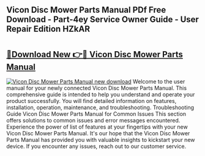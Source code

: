 ## Vicon Disc Mower Parts Manual PDf Free Download - Part-4ey Service Owner Guide - User Repair Edition HZkAR

# <h2><a href="http://bc67416.oget.top/?id=Vicon+Disc+Mower+Parts+Manual">🔗Download New 👉🔴 Vicon Disc Mower Parts Manual</a></h2>

[![Vicon Disc Mower Parts Manual new download](https://i.imgur.com/5g1atiW.png)](http://bc67416.oget.top/?id=Vicon+Disc+Mower+Parts+Manual)
Welcome to the user manual for your newly connected Vicon Disc Mower Parts Manual. This comprehensive guide is intended to help you understand and operate your product successfully. You will find detailed information on features, installation, operation, maintenance, and troubleshooting. Troubleshooting Guide Vicon Disc Mower Parts Manual for Common Issues This section offers solutions to common issues and error messages encountered. Experience the power of list of features at your fingertips with your new Vicon Disc Mower Parts Manual. It's our hope that the Vicon Disc Mower Parts Manual has provided you with valuable insights to kickstart your new device. If you encounter any issues, reach out to our customer service.
